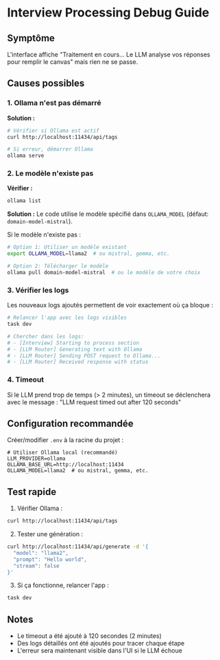 # Interview Processing Debug Guide

## Symptôme
L'interface affiche "Traitement en cours... Le LLM analyse vos réponses pour remplir le canvas" mais rien ne se passe.

## Causes possibles

### 1. Ollama n'est pas démarré
**Solution :**
```bash
# Vérifier si Ollama est actif
curl http://localhost:11434/api/tags

# Si erreur, démarrer Ollama
ollama serve
```

### 2. Le modèle n'existe pas
**Vérifier :**
```bash
ollama list
```

**Solution :** Le code utilise le modèle spécifié dans `OLLAMA_MODEL` (défaut: `domain-model-mistral`).

Si le modèle n'existe pas :
```bash
# Option 1: Utiliser un modèle existant
export OLLAMA_MODEL=llama2  # ou mistral, gemma, etc.

# Option 2: Télécharger le modèle
ollama pull domain-model-mistral  # ou le modèle de votre choix
```

### 3. Vérifier les logs
Les nouveaux logs ajoutés permettent de voir exactement où ça bloque :

```bash
# Relancer l'app avec les logs visibles
task dev

# Chercher dans les logs:
# - [Interview] Starting to process section
# - [LLM Router] Generating text with Ollama
# - [LLM Router] Sending POST request to Ollama...
# - [LLM Router] Received response with status
```

### 4. Timeout
Si le LLM prend trop de temps (> 2 minutes), un timeout se déclenchera avec le message :
"LLM request timed out after 120 seconds"

## Configuration recommandée

Créer/modifier `.env` à la racine du projet :

```env
# Utiliser Ollama local (recommandé)
LLM_PROVIDER=ollama
OLLAMA_BASE_URL=http://localhost:11434
OLLAMA_MODEL=llama2  # ou mistral, gemma, etc.
```

## Test rapide

1. Vérifier Ollama :
```bash
curl http://localhost:11434/api/tags
```

2. Tester une génération :
```bash
curl http://localhost:11434/api/generate -d '{
  "model": "llama2",
  "prompt": "Hello world",
  "stream": false
}'
```

3. Si ça fonctionne, relancer l'app :
```bash
task dev
```

## Notes
- Le timeout a été ajouté à 120 secondes (2 minutes)
- Des logs détaillés ont été ajoutés pour tracer chaque étape
- L'erreur sera maintenant visible dans l'UI si le LLM échoue
